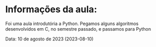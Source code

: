 # Informações da aula:
<p>Foi uma aula introdutória a Python. Pegamos alguns algoritmos desenvolvidos em C, no semestre passado, e passamos para Python</p>

<p>Data: 10 de agosto de 2023 (2023-08-10)<p>